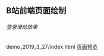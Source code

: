 ## B站前端页面绘制
###### 登录滑动效果
demo_2019_3_27/index.html
[页面预览](https://helloworld-liushijie.github.io/front/demo_2019_3_27/index.html)
